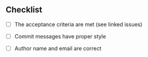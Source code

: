 ## Checklist

- [ ] The acceptance criteria are met (see linked issues)
- [ ] Commit messages have proper style
- [ ] Author name and email are correct


